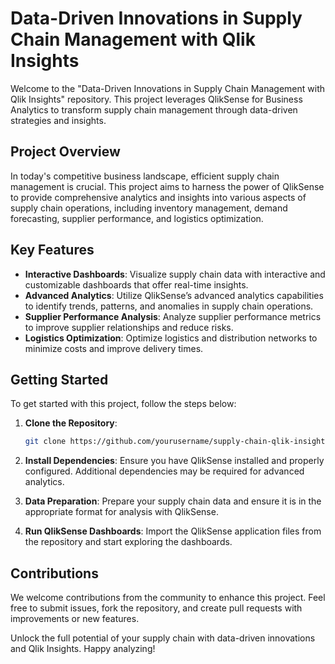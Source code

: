 # Data-Driven Innovations in Supply Chain Management with Qlik Insights

Welcome to the "Data-Driven Innovations in Supply Chain Management with Qlik Insights" repository. This project leverages QlikSense for Business Analytics to transform supply chain management through data-driven strategies and insights.

## Project Overview

In today's competitive business landscape, efficient supply chain management is crucial. This project aims to harness the power of QlikSense to provide comprehensive analytics and insights into various aspects of supply chain operations, including inventory management, demand forecasting, supplier performance, and logistics optimization.

## Key Features

- **Interactive Dashboards**: Visualize supply chain data with interactive and customizable dashboards that offer real-time insights.
- **Advanced Analytics**: Utilize QlikSense’s advanced analytics capabilities to identify trends, patterns, and anomalies in supply chain operations.
- **Supplier Performance Analysis**: Analyze supplier performance metrics to improve supplier relationships and reduce risks.
- **Logistics Optimization**: Optimize logistics and distribution networks to minimize costs and improve delivery times.

## Getting Started

To get started with this project, follow the steps below:

1. **Clone the Repository**: 
    ```sh
    git clone https://github.com/yourusername/supply-chain-qlik-insights.git
    ```

2. **Install Dependencies**: Ensure you have QlikSense installed and properly configured. Additional dependencies may be required for advanced analytics.

3. **Data Preparation**: Prepare your supply chain data and ensure it is in the appropriate format for analysis with QlikSense.

4. **Run QlikSense Dashboards**: Import the QlikSense application files from the repository and start exploring the dashboards.

## Contributions

We welcome contributions from the community to enhance this project. Feel free to submit issues, fork the repository, and create pull requests with improvements or new features.

Unlock the full potential of your supply chain with data-driven innovations and Qlik Insights. Happy analyzing!
